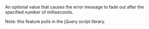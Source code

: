 ﻿An optional value that causes the error message to fade out after the specified number of milliseconds.

Note: this feature pulls in the jQuery script library.